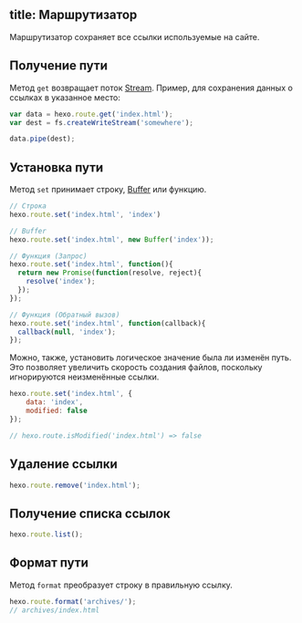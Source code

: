 title: Маршрутизатор
---
Маршрутизатор сохраняет все ссылки используемые на сайте.

## Получение пути

Метод `get` возвращает поток [Stream]. Пример, для сохранения данных о ссылках в указанное место:

``` js
var data = hexo.route.get('index.html');
var dest = fs.createWriteStream('somewhere');

data.pipe(dest);
```

## Установка пути

Метод `set` принимает строку, [Buffer] или функцию.

``` js
// Строка
hexo.route.set('index.html', 'index')

// Buffer
hexo.route.set('index.html', new Buffer('index'));

// Функция (Запрос)
hexo.route.set('index.html', function(){
  return new Promise(function(resolve, reject){
    resolve('index');
  });
});

// Функция (Обратный вызов)
hexo.route.set('index.html', function(callback){
  callback(null, 'index');
});
```

Можно, также, установить логическое значение была ли изменён путь. Это позволяет увеличить скорость создания файлов, поскольку игнорируются неизменённые ссылки.

``` js
hexo.route.set('index.html', {
    data: 'index',
    modified: false
});

// hexo.route.isModified('index.html') => false
```

## Удаление ссылки

``` js
hexo.route.remove('index.html');
```

## Получение списка ссылок

``` js
hexo.route.list();
```

## Формат пути

Метод `format` преобразует строку в правильную ссылку.

``` js
hexo.route.format('archives/');
// archives/index.html
```

[Stream]: http://nodejs.org/api/stream.html
[Buffer]: http://nodejs.org/api/buffer.html

